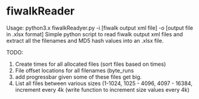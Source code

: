 # fiwalkReader
Usage:  python3.x fiwalkReadyer.py -i [fiwalk output xml file] -o [output file in .xlsx format]
Simple python script to read fiwalk output xml files and extract all the filenames and MD5 hash values into an .xlsx file.


TODO:
1.  Create times for all allocated files (sort files based on times)
2.  File offset locations for all filenames (byte_runs
3.  add progressbar given some of these files get big.
4. List all files between various sizes (1-1024, 1025 - 4096, 4097 - 16384, 
increment every 4k (write function to increment size values every 4k)
